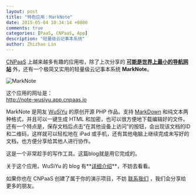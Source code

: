 ```yaml
---
layout: post
title: "特色应用：MarkNote"
date: 2015-05-04 10:34:14 +0800
comments: true
categories: [PaaS, CNPaaS, App]
description: "轻量级云记事本系统"
author: Zhizhao Lin
---
```


[CNPaaS] 上越来越多有趣的应用啦，除了上次分享的 **[可能是世界上最小的导航网站](http://blog.cnpaas.io/blog/featured-app-01/)** 外，还有一个极简又实用的轻量级云记事本系统 **MarkNote**。

<img class="center" src="{{root_url}}/images/posts/featured-app-02.png" title="MarkNote"></img>

这个应用的网址是：  
<http://note-wusiyu.app.cnpaas.io>

MarkNote 是网友 [WuSiYu] 的原创开源 PHP 作品。支持 [MarkDown] 和纯文本两种格式，并且可以一键生成 HTML 和加密，也可以很方便地下载编辑好的文件。还有一个特点是，保存文档后点击“在其他设备上访问”的按钮，会出现该文档的ID和二维码，这样就可以轻松地在 iPad 或手机，还有其他电脑上继续完成未写好的文档，也方便分享给其他人进行协作。

这是一个非常趁手的写作工具。这篇blog就是用它完成的。

关于这个应用，WuSiYu 的 blog 有**[详细介绍](http://wusiyu.me/marknote%E8%BD%BB%E9%87%8F%E7%BA%A7%E4%BA%91%E8%AE%B0%E4%BA%8B%E6%9C%AC%E7%B3%BB%E7%BB%9F/)**，不妨去看看。

如果你也在 CNPaaS 创建了属于你的演示项目，不妨 [联系我们] ，我们会分享给更多的朋友。


[CNPaas]:http://www.cnpaas.io
[WuSiYu]:http://wusiyu.me/
[MarkDown]:http://daringfireball.net/projects/markdown/
[联系我们]:http://www.cnpaas.io/contact-us/